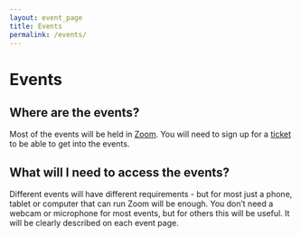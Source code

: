 ```yaml
---
layout: event_page
title: Events
permalink: /events/
---
```

# Events

## Where are the events?
Most of the events will be held in [Zoom](community.md).
You will need to sign up for a [ticket](tickets.md) to be able to get into the events.

## What will I need to access the events?
Different events will have different requirements - but for most just a phone, tablet or computer that can run Zoom will be enough.
You don’t need a webcam or microphone for most events, but for others this will be useful. It will be clearly described on each event page.
